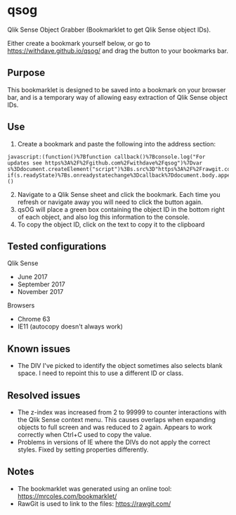 # qsog
Qlik Sense Object Grabber (Bookmarklet to get Qlik Sense object IDs).

Either create a bookmark yourself below, or go to https://withdave.github.io/qsog/ and drag the button to your bookmarks bar.


## Purpose
This bookmarklet is designed to be saved into a bookmark on your browser bar, and is a temporary way of allowing easy extraction of Qlik Sense object IDs.


## Use
1. Create a bookmark and paste the following into the address section:
```
javascript:(function()%7Bfunction callback()%7Bconsole.log("For updates see https%3A%2F%2Fgithub.com%2Fwithdave%2Fqsog")%7Dvar s%3Ddocument.createElement("script")%3Bs.src%3D"https%3A%2F%2Frawgit.com%2Fwithdave%2Fqsog%2Fmaster%2Fqsog.js"%3Bif(s.addEventListener)%7Bs.addEventListener("load"%2Ccallback%2Cfalse)%7Delse if(s.readyState)%7Bs.onreadystatechange%3Dcallback%7Ddocument.body.appendChild(s)%3B%7D)()
```

2. Navigate to a Qlik Sense sheet and click the bookmark. Each time you refresh or navigate away you will need to click the button again.
3. qsOG will place a green box containing the object ID in the bottom right of each object, and also log this information to the console.
4. To copy the object ID, click on the text to copy it to the clipboard


## Tested configurations
Qlik Sense
* June 2017
* September 2017
* November 2017

Browsers
* Chrome 63
* IE11 (autocopy doesn't always work)


## Known issues
* The DIV I've picked to identify the object sometimes also selects blank space. I need to repoint this to use a different ID or class.

## Resolved issues
* The z-index was increased from 2 to 99999 to counter interactions with the Qlik Sense context menu. This causes overlaps when expanding objects to full screen and was reduced to 2 again. Appears to work correctly when Ctrl+C used to copy the value.
* Problems in versions of IE where the DIVs do not apply the correct styles. Fixed by setting properties differently.

## Notes
* The bookmarklet was generated using an online tool: https://mrcoles.com/bookmarklet/
* RawGit is used to link to the files: https://rawgit.com/
